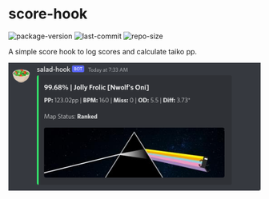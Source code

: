 # score-hook
![package-version](https://img.shields.io/github/package-json/v/salad-server/score-hook) ![last-commit](https://img.shields.io/github/last-commit/salad-server/score-hook) ![repo-size](https://img.shields.io/github/repo-size/salad-server/score-hook)

A simple score hook to log scores and calculate taiko pp.

![score-hook](https://raw.githubusercontent.com/Cyan903/Static-github/main/salad/salad-hook.png)
